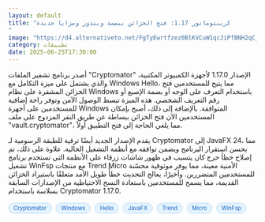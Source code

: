 ```yaml
---
layout: default
title: "كريبتوماتور 1.17: فتح الخزائن ببصمة ويندوز ومزايا جديدة
"
image: "https://d4.alternativeto.net/FgTyEwrtfzez0BlKVCuW1qcJiPfBNH2qC_BX0rA1v5I/rs:fill:1520:760:0/g:ce:0:0/YWJzOi8vZGlzdC9jb250ZW50LzE3NTA4NTg1MTk4MDkucG5n.png"
category: تطبيقات
date: 2025-06-25T17:30:00
---
```


أصدر برنامج تشفير الملفات "Cryptomator" الإصدار 1.17.0 لأجهزة الكمبيوتر المكتبية، والذي يشتمل على ميزة التكامل مع Windows Hello، مما يتيح للمستخدمين فتح الخزائن المشفرة على نظام Windows باستخدام التعرف على الوجه أو بصمة الإصبع أو رقم التعريف الشخصي. هذه الميزة تبسط الوصول الآمن وتوفر راحة إضافية للمستخدمين على أجهزة Windows المتوافقة. بالإضافة إلى ذلك، أصبح بإمكان المستخدمين الآن فتح الخزائن ببساطة عن طريق النقر المزدوج على ملف "vault.cryptomator"، مما يلغي الحاجة إلى فتح التطبيق أولاً.

يقدم الإصدار الجديد أيضًا ترقية للطبقة الرسومية لـ Cryptomator إلى JavaFX 24، مما يحسن استقرار البرنامج ويضمن توافقه مع أنظمة التشغيل الحالية. علاوة على ذلك، تم إصلاح خطأ حرج كان يتسبب في ظهور شاشات زرقاء على الأنظمة التي تستخدم برنامج تشغيل WinFsp مع منتجات Trend Micro الأمنية معينة، مما يوفر موثوقية محسّنة للمستخدمين المتضررين. وأخيرًا، يعالج التحديث خطأً طويل الأمد متعلقًا باستيراد الخزائن القديمة، مما يسمح للمستخدمين باستعادة النسخ الاحتياطية من الإصدارات السابقة بسلاسة باستخدام Cryptomator 1.17.0.

<div style="margin-top:2px; margin-bottom:2px;"><a href="https://bidjadraft.github.io/?query=Cryptomator" style="background:#e3f2fd; color:#1565c0; font-size:80%; border-radius:12px; padding:3px 10px; margin:2px 4px 2px 0; display:inline-block; border:1px solid #bbdefb; text-decoration:none;">Cryptomator</a> <a href="https://bidjadraft.github.io/?query=Windows" style="background:#e3f2fd; color:#1565c0; font-size:80%; border-radius:12px; padding:3px 10px; margin:2px 4px 2px 0; display:inline-block; border:1px solid #bbdefb; text-decoration:none;">Windows</a> <a href="https://bidjadraft.github.io/?query=Hello" style="background:#e3f2fd; color:#1565c0; font-size:80%; border-radius:12px; padding:3px 10px; margin:2px 4px 2px 0; display:inline-block; border:1px solid #bbdefb; text-decoration:none;">Hello</a> <a href="https://bidjadraft.github.io/?query=JavaFX" style="background:#e3f2fd; color:#1565c0; font-size:80%; border-radius:12px; padding:3px 10px; margin:2px 4px 2px 0; display:inline-block; border:1px solid #bbdefb; text-decoration:none;">JavaFX</a> <a href="https://bidjadraft.github.io/?query=Trend" style="background:#e3f2fd; color:#1565c0; font-size:80%; border-radius:12px; padding:3px 10px; margin:2px 4px 2px 0; display:inline-block; border:1px solid #bbdefb; text-decoration:none;">Trend</a> <a href="https://bidjadraft.github.io/?query=Micro" style="background:#e3f2fd; color:#1565c0; font-size:80%; border-radius:12px; padding:3px 10px; margin:2px 4px 2px 0; display:inline-block; border:1px solid #bbdefb; text-decoration:none;">Micro</a> <a href="https://bidjadraft.github.io/?query=WinFsp" style="background:#e3f2fd; color:#1565c0; font-size:80%; border-radius:12px; padding:3px 10px; margin:2px 4px 2px 0; display:inline-block; border:1px solid #bbdefb; text-decoration:none;">WinFsp</a></div><br><br>
